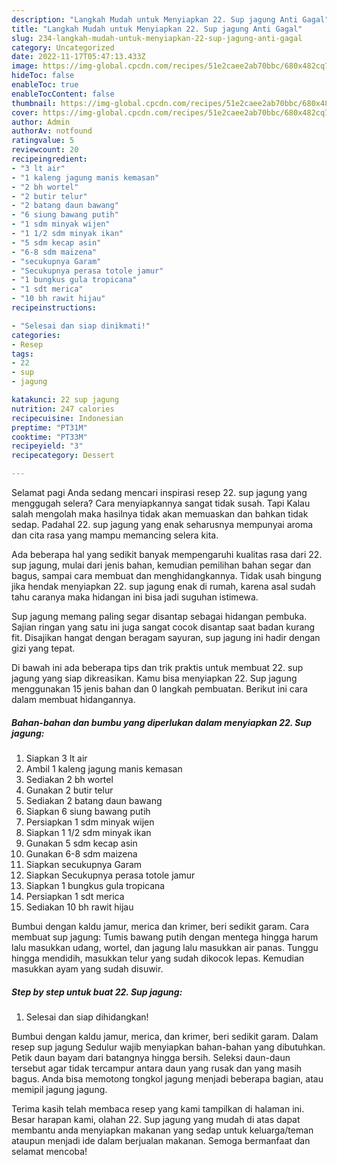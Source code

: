 ```yaml
---
description: "Langkah Mudah untuk Menyiapkan 22. Sup jagung Anti Gagal"
title: "Langkah Mudah untuk Menyiapkan 22. Sup jagung Anti Gagal"
slug: 234-langkah-mudah-untuk-menyiapkan-22-sup-jagung-anti-gagal
category: Uncategorized
date: 2022-11-17T05:47:13.433Z
image: https://img-global.cpcdn.com/recipes/51e2caee2ab70bbc/680x482cq70/22-sup-jagung-foto-resep-utama.jpg
hideToc: false
enableToc: true
enableTocContent: false
thumbnail: https://img-global.cpcdn.com/recipes/51e2caee2ab70bbc/680x482cq70/22-sup-jagung-foto-resep-utama.jpg
cover: https://img-global.cpcdn.com/recipes/51e2caee2ab70bbc/680x482cq70/22-sup-jagung-foto-resep-utama.jpg
author: Admin
authorAv: notfound
ratingvalue: 5
reviewcount: 20
recipeingredient:
- "3 lt air"
- "1 kaleng jagung manis kemasan"
- "2 bh wortel"
- "2 butir telur"
- "2 batang daun bawang"
- "6 siung bawang putih"
- "1 sdm minyak wijen"
- "1 1/2 sdm minyak ikan"
- "5 sdm kecap asin"
- "6-8 sdm maizena"
- "secukupnya Garam"
- "Secukupnya perasa totole jamur"
- "1 bungkus gula tropicana"
- "1 sdt merica"
- "10 bh rawit hijau"
recipeinstructions:

- "Selesai dan siap dinikmati!"
categories:
- Resep
tags:
- 22
- sup
- jagung

katakunci: 22 sup jagung 
nutrition: 247 calories
recipecuisine: Indonesian
preptime: "PT31M"
cooktime: "PT33M"
recipeyield: "3"
recipecategory: Dessert

---
```



Selamat pagi Anda sedang mencari inspirasi resep 22. sup jagung yang menggugah selera? Cara menyiapkannya sangat tidak susah. Tapi Kalau salah mengolah maka hasilnya tidak akan memuaskan dan bahkan tidak sedap. Padahal 22. sup jagung yang enak seharusnya mempunyai aroma dan cita rasa yang mampu memancing selera kita.


Ada beberapa hal yang sedikit banyak mempengaruhi kualitas rasa dari 22. sup jagung, mulai dari jenis bahan, kemudian pemilihan bahan segar dan bagus, sampai cara membuat dan menghidangkannya. Tidak usah bingung jika hendak menyiapkan 22. sup jagung enak di rumah, karena asal sudah tahu caranya maka hidangan ini bisa jadi suguhan istimewa.

Sup jagung memang paling segar disantap sebagai hidangan pembuka. Sajian ringan yang satu ini juga sangat cocok disantap saat badan kurang fit. Disajikan hangat dengan beragam sayuran, sup jagung ini hadir dengan gizi yang tepat.


Di bawah ini ada beberapa tips dan trik praktis untuk membuat 22. sup jagung yang siap dikreasikan. Kamu bisa menyiapkan 22. Sup jagung menggunakan 15 jenis bahan dan 0 langkah pembuatan. Berikut ini cara dalam membuat hidangannya.

<!--inarticleads1-->

##### Bahan-bahan dan bumbu yang diperlukan dalam menyiapkan 22. Sup jagung:

1. Siapkan 3 lt air
1. Ambil 1 kaleng jagung manis kemasan
1. Sediakan 2 bh wortel
1. Gunakan 2 butir telur
1. Sediakan 2 batang daun bawang
1. Siapkan 6 siung bawang putih
1. Persiapkan 1 sdm minyak wijen
1. Siapkan 1 1/2 sdm minyak ikan
1. Gunakan 5 sdm kecap asin
1. Gunakan 6-8 sdm maizena
1. Siapkan secukupnya Garam
1. Siapkan Secukupnya perasa totole jamur
1. Siapkan 1 bungkus gula tropicana
1. Persiapkan 1 sdt merica
1. Sediakan 10 bh rawit hijau


Bumbui dengan kaldu jamur, merica dan krimer, beri sedikit garam. Cara membuat sup jagung: Tumis bawang putih dengan mentega hingga harum lalu masukkan udang, wortel, dan jagung lalu masukkan air panas. Tunggu hingga mendidih, masukkan telur yang sudah dikocok lepas. Kemudian masukkan ayam yang sudah disuwir. 

<!--inarticleads2-->

##### Step by step untuk buat 22. Sup jagung:


1. Selesai dan siap dihidangkan!

Bumbui dengan kaldu jamur, merica, dan krimer, beri sedikit garam. Dalam resep sup jagung Sedulur wajib menyiapkan bahan-bahan yang dibutuhkan. Petik daun bayam dari batangnya hingga bersih. Seleksi daun-daun tersebut agar tidak tercampur antara daun yang rusak dan yang masih bagus. Anda bisa memotong tongkol jagung menjadi beberapa bagian, atau memipil jagung jagung. 

Terima kasih telah membaca resep yang kami tampilkan di halaman ini. Besar harapan kami, olahan 22. Sup jagung yang mudah di atas dapat membantu anda menyiapkan makanan yang sedap untuk keluarga/teman ataupun menjadi ide dalam berjualan makanan. Semoga bermanfaat dan selamat mencoba!
